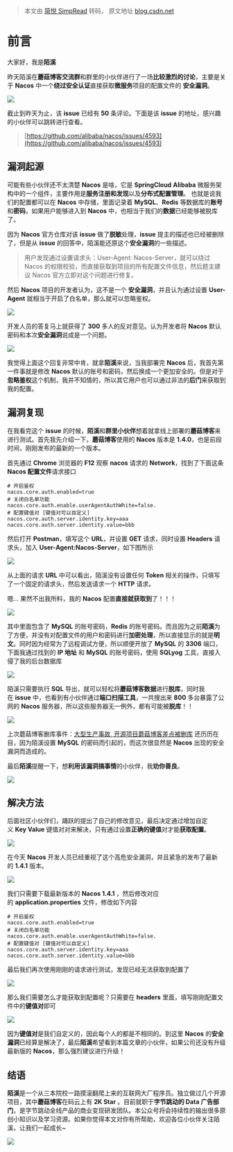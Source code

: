 > 本文由 [简悦 SimpRead](http://ksria.com/simpread/) 转码， 原文地址 [blog.csdn.net](https://blog.csdn.net/qq_17831715/article/details/112754572)

前言
==

大家好，我是**陌溪**

昨天陌溪在**蘑菇博客交流群**和群里的小伙伴进行了一场**比较激烈的讨论**，主要是关于 **Nacos** 中一个**绕过安全认证**直接获取**微服务**项目的配置文件的 **安全漏洞**。

![](https://img-blog.csdnimg.cn/img_convert/7006dcffb2d3de105c6d6fdc11fe3bf0.png)

截止到昨天为止，该 **issue** 已经有 **50** 条评论。下面是该 **issue** 的地址，感兴趣的小伙伴可以跳转进行查看。

> [https://github.com/alibaba/nacos/issues/4593](https://github.com/alibaba/nacos/issues/4593)

漏洞起源
----

可能有些小伙伴还不太清楚 **Nacos** 是啥，它是 **SpringCloud** **Alibaba** 微服务架构中的一个组件，主要作用是**服务注册和发现**以及**分布式配置管理**。 也就是说我们的配置都可以在 **Nacos** 中存储，里面记录着 **MySQL**、**Redis** 等数据库的**账号**和**密码**，如果用户能够进入到 **Nacos** 中，也相当于我们的**数据**已经能够被脱库了。

因为 **Nacos** 官方仓库对该 **issue** 做了**脱敏**处理，**issue** 提主的描述也已经被删除了，但是从 **issue** 的回答中，陌溪能还原这个**安全漏洞**的一些描述。

> 用户发现通过设置请求头：User-Agent: Nacos-Server，就可以绕过 Nacos 的权限校验，而直接获取到项目的所有配置文件信息，然后题主建议 Nacos 官方立即对这个问题进行修复。

然后 **Nacos** 项目的开发者认为，这不是一个 **安全漏洞**，并且认为通过设置 **User-Agent** 就相当于开启了白名单，那么就可以忽略鉴权。

![](https://img-blog.csdnimg.cn/img_convert/b5cb063b3cada72eafa95cb8d34b37d1.png)

开发人员的答复马上就获得了 **300** 多人的反对意见。认为开发者将 **Nacos** 默认密码和本次**安全漏洞**说成是一个问题。

![](https://img-blog.csdnimg.cn/img_convert/bcd5ded734b21359f1dcf5bac4cea065.png)

我觉得上面这个回复非常中肯，就拿**陌溪**来说，当我部署完 **Nacos** 后，我首先第一件事就是修改 **Nacos** 默认的账号和密码，然后换成一个更加安全的。但是对于**忽略鉴权**这个机制，我并不知情的，所以其它用户也可以通过非法的**后门**来获取到我的配置。

漏洞复现
----

在我看完这个 **issue** 的时候，**陌溪**和**群里小伙伴**想着就拿线上部署的**蘑菇博客**来进行测试。首先我先介绍一下，**蘑菇博客**使用的 **Nacos** 版本是 **1.4.0**，也是前段时间，刚刚发布的最新的一个版本。

首先通过 **Chrome** 浏览器的 **F12** 观察 **nacos** 请求的 **Network**，找到了下面这条 **Nacos 配置文件**请求接口

```
# 开启鉴权
nacos.core.auth.enabled=true
# 关闭白名单功能
nacos.core.auth.enable.userAgentAuthWhite=false.
# 配置键值对 [键值对可以自定义]
nacos.core.auth.server.identity.key=aaa
nacos.core.auth.server.identity.value=bbb
```

然后打开 **Postman**，填写这个 **URL**，并设置 **GET** 请求，同时设置 **Headers** 请求头，加入 **User-Agent:Nacos-Server**，如下图所示

![](https://img-blog.csdnimg.cn/img_convert/c22048e613757d4eca9d377639b5d9a5.png)

从上面的请求 **URL** 中可以看出，陌溪没有设置任何 **Token** 相关的操作，只填写了一个固定的请求头，然后发送请求一个 **HTTP** 请求。

嗯... 果然不出我所料，我的 **Nacos** 配置**直接就获取到**了！！！

![](https://img-blog.csdnimg.cn/img_convert/22995aa6aedbc79c768c1b7f159081ca.png)

其中里面包含了 **MySQL** 的账号密码，**Redis** 的账号密码。而且因为之前**陌溪**为了方便，并没有对配置文件的用户和密码进行**加密处理**，所以直接显示的就是**明文**。同时因为经常为了远程调试方便，所以顺便开放了 **MySQL** 的 **3306** 端口，下面我通过找到的 **IP 地址** 和 **MySQL** 的账号密码，使用 **SQLyog** 工具，直接入侵了我的后台数据库

![](https://img-blog.csdnimg.cn/img_convert/712c91cbfc70eda999a667420523b4b2.png)

陌溪只需要执行 **SQL** 导出，就可以轻松将**蘑菇博客数据**进行**脱库**，同时我在 **issue** 中，也看到有小伙伴通过**端口扫描工具**，一共搜出来 **800** 多台暴露了公网的 **Nacos** 服务器，所以这些服务器无一例外，都有可能被**脱库**！！

![](https://img-blog.csdnimg.cn/img_convert/29b2d6fe8c485b25f0f9dc0da4bc6c00.png)

上次蘑菇博客删库事件：[大型生产事故, 开源项目蘑菇博客差点被删库](https://mp.weixin.qq.com/s/UprMwItKjJ-Bcj1Z5ija1g) 还历历在目，因为陌溪设置 **MySQL** 的密码而引起的，而这次很显然是 **Nacos** 出现的安全漏洞而造成的。

最后**陌溪**提醒一下，想**利用该漏洞搞事情**的小伙伴，我**劝你善良**。

![](https://img-blog.csdnimg.cn/img_convert/2561eb6e0e0d544ba915d6abec046c79.png)

解决方法
----

后面社区小伙伴们，踊跃的提出了自己的修改意见，最后决定通过增加自定义 **Key Value** 键值对对来解决，只有通过设置**正确的键值**对才能**获取配置**。

![](https://img-blog.csdnimg.cn/img_convert/0efa20f7dc63f3cbb0e4d86caf3328cf.png)

在今天 **Nacos** 开发人员已经重视了这个高危安全漏洞，并且紧急的发布了最新的 **1.4.1** 版本。

![](https://img-blog.csdnimg.cn/img_convert/d30fd6ff635292d30b8314b8f2850354.png)

我们只需要下载最新版本的 **Nacos 1.4.1** ，然后修改对应的 **application.properties** 文件，修改如下内容

```
# 开启鉴权
nacos.core.auth.enabled=true
# 关闭白名单功能
nacos.core.auth.enable.userAgentAuthWhite=false.
# 配置键值对 [键值对可以自定义]
nacos.core.auth.server.identity.key=aaa
nacos.core.auth.server.identity.value=bbb
```

最后我们再次使用刚刚的请求进行测试，发现已经无法获取到配置了

![](https://img-blog.csdnimg.cn/img_convert/ce611e4c9bc7bc86d703f5a3b66ee6ea.png)

那么我们需要怎么才能获取到配置呢？只需要在 **headers** 里面，填写刚刚配置文件中的**键值对**即可

![](https://img-blog.csdnimg.cn/img_convert/e17bc126875badbb266f187cff3b1c87.png)

因为**键值对**是我们自定义的，因此每个人的都是不相同的。到这里 **Nacos** 的**安全漏洞**已经算是解决了，最后**陌溪**希望看到本篇文章的小伙伴，如果公司还没有升级最新版的 **Nacos**，那么强烈建议进行升级！

结语
--

**陌溪**是一个从三本院校一路摸滚翻爬上来的互联网大厂程序员。独立做过几个开源项目，其中**蘑菇博客**在码云上有 **2K Star** 。目前就职于**字节跳动的 Data 广告部门**，是字节跳动全线产品的商业变现研发团队。本公众号将会持续性的输出很多原创小知识以及学习资源。如果你觉得本文对你有所帮助，欢迎各位小伙伴关注陌溪，让我们一起成长~

![](https://img-blog.csdnimg.cn/img_convert/bc6fe39b90741cbc97d334fb31082548.png)